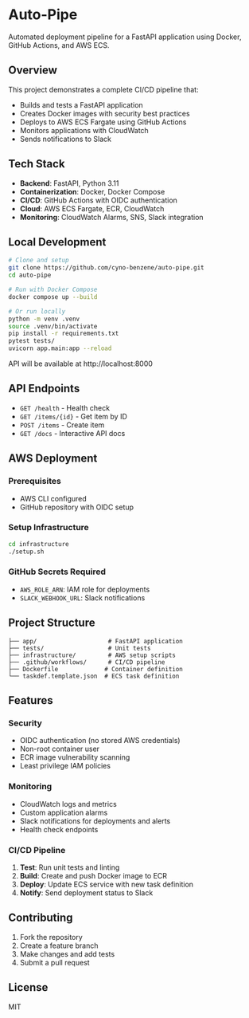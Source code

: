 # Auto-Pipe

Automated deployment pipeline for a FastAPI application using Docker, GitHub Actions, and AWS ECS.

## Overview

This project demonstrates a complete CI/CD pipeline that:
- Builds and tests a FastAPI application
- Creates Docker images with security best practices
- Deploys to AWS ECS Fargate using GitHub Actions
- Monitors applications with CloudWatch
- Sends notifications to Slack

## Tech Stack

- **Backend**: FastAPI, Python 3.11
- **Containerization**: Docker, Docker Compose
- **CI/CD**: GitHub Actions with OIDC authentication
- **Cloud**: AWS ECS Fargate, ECR, CloudWatch
- **Monitoring**: CloudWatch Alarms, SNS, Slack integration

## Local Development

```bash
# Clone and setup
git clone https://github.com/cyno-benzene/auto-pipe.git
cd auto-pipe

# Run with Docker Compose
docker compose up --build

# Or run locally
python -m venv .venv
source .venv/bin/activate
pip install -r requirements.txt
pytest tests/
uvicorn app.main:app --reload
```

API will be available at http://localhost:8000

## API Endpoints

- `GET /health` - Health check
- `GET /items/{id}` - Get item by ID
- `POST /items` - Create item
- `GET /docs` - Interactive API docs

## AWS Deployment

### Prerequisites
- AWS CLI configured
- GitHub repository with OIDC setup

### Setup Infrastructure
```bash
cd infrastructure
./setup.sh
```

### GitHub Secrets Required
- `AWS_ROLE_ARN`: IAM role for deployments
- `SLACK_WEBHOOK_URL`: Slack notifications

## Project Structure

```
├── app/                    # FastAPI application
├── tests/                  # Unit tests
├── infrastructure/         # AWS setup scripts
├── .github/workflows/      # CI/CD pipeline
├── Dockerfile             # Container definition
└── taskdef.template.json  # ECS task definition
```

## Features

### Security
- OIDC authentication (no stored AWS credentials)
- Non-root container user
- ECR image vulnerability scanning
- Least privilege IAM policies

### Monitoring
- CloudWatch logs and metrics
- Custom application alarms
- Slack notifications for deployments and alerts
- Health check endpoints

### CI/CD Pipeline
1. **Test**: Run unit tests and linting
2. **Build**: Create and push Docker image to ECR
3. **Deploy**: Update ECS service with new task definition
4. **Notify**: Send deployment status to Slack

## Contributing

1. Fork the repository
2. Create a feature branch
3. Make changes and add tests
4. Submit a pull request

## License

MIT
